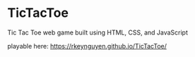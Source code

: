 # TicTacToe
Tic Tac Toe web game built using HTML, CSS, and JavaScript

playable here:
https://rkeynguyen.github.io/TicTacToe/
